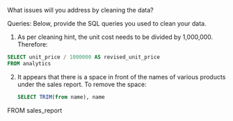 What issues will you address by cleaning the data?

Queries:
Below, provide the SQL queries you used to clean your data.

1. As per cleaning hint, the unit cost needs to be divided by 1,000,000.  Therefore:

```sql
SELECT unit_price / 1000000 AS revised_unit_price
FROM analytics
```

2. It appears that there is a space in front of the names of various products under the sales report.  To remove the space:

   ```sql
   SELECT TRIM(from name), name
  FROM sales_report
  ```
